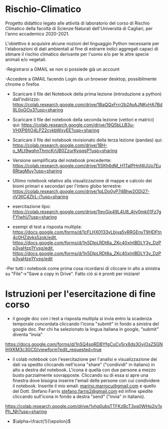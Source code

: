 # Rischio-Climatico

Progetto didattico legato alle attività di laboratorio del corso di Rischio Climatico della facoltà di Scienze Naturali 
dell'Università di Cagliari, per l'anno accademico 2020-2021.

L'obiettivo è acquisire alcune nozioni del linguaggio Python necessarie per l'elaborazioni di dati ambientali al fine di estrarre 
indici aggregati capaci di stimare il rischio climatico derivante per l'uomo e/o per le altre specie animali e/o vegetali.

-Registrarsi a GMAIL se non si possiede già un account

-Accedere a GMAIL facendo Login da un browser desktop, possibilmente chrome o firefox

- Scaricare il file del Notebook della prima lezione (introduzione a python) dall’indirizzo:
 https://colab.research.google.com/drive/1BaQQxFrrr2b2AvAJNKvHA7Bd9L0oGOx3?usp=sharing
 
- Scaricare il file del notebook della seconda lezione (vettori e matrici) qui: https://colab.research.google.com/drive/19Q5bLLB3u-VHXP6fiO4LPZ2cykbWxyEE?usp=sharing

- Scaricare il file del notebook revisionato della terza lezione (pandas) qui: https://colab.research.google.com/drive/1BH-o_MLt9wqhnThmcKrUB0ZzurKyqqsP?usp=sharing

- Versione semplificata del notebook precedente: https://colab.research.google.com/drive/1lSKh6dM_H1TaIPHnf4UUo7Eu6RtagMuy?usp=sharing

- Ultimo notebook relativo alla visualizzazione di mappe e calcolo dei biomi primari e secondari per l'intero globo terrestre: https://colab.research.google.com/drive/1pLDo0yP74Bhw2ODj27-nV3tlC4ZlrL-i?usp=sharing

- esercitazione tipo: https://colab.research.google.com/drive/1leyGix49L4U8_4ijy0mk01Fz7gFYlwhU?usp=sharing

- esempi di test a risposta multipla: https://docs.google.com/forms/d/1cFLHX0133yLbjva5vRRGEnyT9HDFtn4c0HZdvks5zok/edit, https://docs.google.com/forms/d/1n5DIpLRDt6a_ZKc40xlnlBDLY3y_DzPp3yaHzp1Yvsg/edit, https://docs.google.com/forms/d/1n5DIpLRDt6a_ZKc40xlnlBDLY3y_DzPp3yaHzp1Yvsg/edit

-Per tutti i notebook come prima cosa ricordarsi di cliccare in alto a sinistra  su "File"->"Save a copy in Drive". Fatto ciò si è pronti per iniziare!

# Istruzioni per l'esercitazione di fine corso

- il google doc con i test a risposta multipla si invia entro la scadenza temporale concordata cliccando l'icona "submit" in fondo a sinistra del google doc. Per chi ha selezionato la lingua italiana in google, “submit” diventa “invia”

https://docs.google.com/forms/d/1nSQ4sqRDBYfgCuCy5rx6ds3GyjOsZSGNIHXKM3c3GC0/viewform?edit_requested=true

- il colab notebook con l'esercitazione per l'analisi e visualizzazione dei dati va spedito cliccando nell'icona "share" ("condividi" in italiano) in alto a destra del notebook. L'icona è quella con due persone a mezzo busto parzialmente sovrapposte. Cliccando su di essa si apre una finestra dove bisogna inserire l'email delle persone con cui condividere il notebook. Inserite il mio email: marino.marrocu@gmail.com e quello del Dott. Stefano Farris stefano.farris2@gmail.com ed infine spedite cliccando sull'icona in fondo a destra "send" ("invia" in italiano).

https://colab.research.google.com/drive/1vhg0ubsTTFKzBcT3xg0WHq2iv1xPh_Nh?usp=sharing

- $\alpha=\fract{1}{\epsilon}$
